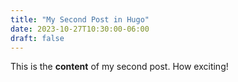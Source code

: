 ```yaml
---
title: "My Second Post in Hugo"
date: 2023-10-27T10:30:00-06:00
draft: false
---
```


This is the **content** of my second post. How exciting!